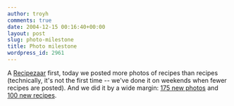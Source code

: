 ```yaml
---
author: troyh
comments: true
date: 2004-12-15 00:16:40+00:00
layout: post
slug: photo-milestone
title: Photo milestone
wordpress_id: 2961
---
```


A [Recipezaar](http://www.recipezaar.com/) first, today we posted more photos of recipes than recipes (technically, it's not the first time -- we've done it on weekends when fewer recipes are posted). And we did it by a wide margin: [175 new photos](http://www.recipezaar.com/browse/photos/bydate?date=20041213) and [100 new recipes](http://www.recipezaar.com/browse/bydate/2004/12/13).
